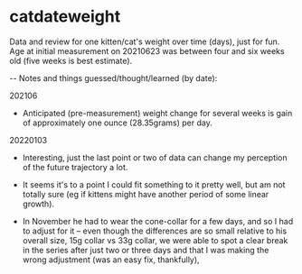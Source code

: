 # catdateweight

Data and review for one kitten/cat's weight over time (days), just for fun. Age at initial measurement on 20210623 was between four and six weeks old (five weeks is best estimate). 

-- 
Notes and things guessed/thought/learned (by date):

202106
- Anticipated (pre-measurement) weight change for several weeks is gain of approximately one ounce (28.35grams) per day.

20220103
- Interesting, just the last point or two of data can change my perception of the future trajectory a lot.

- It seems it's to a point I could fit something to it pretty well, but am not totally sure (eg if kittens might have another period of some linear growth).

- In November he had to wear the cone-collar for a few days, and so I had to adjust for it – even though the differences are so small relative to his overall size, 15g collar vs 33g collar, we were able to spot a clear break in the series after just two or three days and that I was making the wrong adjustment (was an easy fix, thankfully), 
